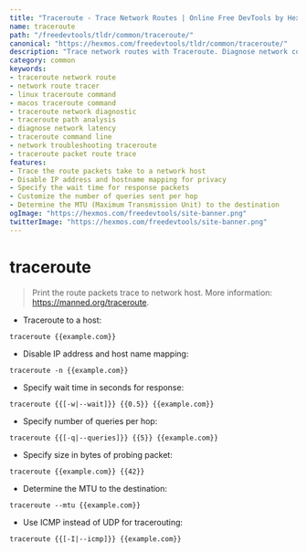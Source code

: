 ```yaml
---
title: "Traceroute - Trace Network Routes | Online Free DevTools by Hexmos"
name: traceroute
path: "/freedevtools/tldr/common/traceroute/"
canonical: "https://hexmos.com/freedevtools/tldr/common/traceroute/"
description: "Trace network routes with Traceroute. Diagnose network connectivity issues and identify bottlenecks. Free online tool, no registration required."
category: common
keywords:
- traceroute network route
- network route tracer
- linux traceroute command
- macos traceroute command
- traceroute network diagnostic
- traceroute path analysis
- diagnose network latency
- traceroute command line
- network troubleshooting traceroute
- traceroute packet route trace
features:
- Trace the route packets take to a network host
- Disable IP address and hostname mapping for privacy
- Specify the wait time for response packets
- Customize the number of queries sent per hop
- Determine the MTU (Maximum Transmission Unit) to the destination
ogImage: "https://hexmos.com/freedevtools/site-banner.png"
twitterImage: "https://hexmos.com/freedevtools/site-banner.png"
---
```


# traceroute

> Print the route packets trace to network host.
> More information: <https://manned.org/traceroute>.

- Traceroute to a host:

`traceroute {{example.com}}`

- Disable IP address and host name mapping:

`traceroute -n {{example.com}}`

- Specify wait time in seconds for response:

`traceroute {{[-w|--wait]}} {{0.5}} {{example.com}}`

- Specify number of queries per hop:

`traceroute {{[-q|--queries]}} {{5}} {{example.com}}`

- Specify size in bytes of probing packet:

`traceroute {{example.com}} {{42}}`

- Determine the MTU to the destination:

`traceroute --mtu {{example.com}}`

- Use ICMP instead of UDP for tracerouting:

`traceroute {{[-I|--icmp]}} {{example.com}}`
